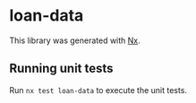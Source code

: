 # loan-data

This library was generated with [Nx](https://nx.dev).

## Running unit tests

Run `nx test loan-data` to execute the unit tests.
